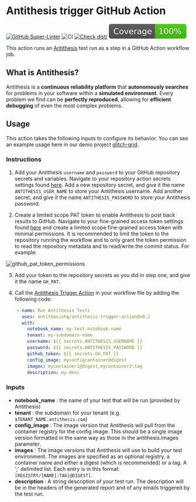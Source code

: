 # Antithesis trigger GitHub Action

[![GitHub Super-Linter](https://github.com/actions/typescript-action/actions/workflows/linter.yml/badge.svg)](https://github.com/super-linter/super-linter)
![CI](https://github.com/actions/typescript-action/actions/workflows/ci.yml/badge.svg)
[![Check dist/](https://github.com/actions/typescript-action/actions/workflows/check-dist.yml/badge.svg)](https://github.com/actions/typescript-action/actions/workflows/check-dist.yml)
[![Coverage](./badges/coverage.svg)](./badges/coverage.svg)

This action runs an [Antithesis](https://www.antithesis.com/) test run as a step in a GitHub Action workflow job.

## What is Antithesis?

Antithesis is a **continuous reliability platform** that **autonomously searches** for problems in your software within a **simulated environment**. Every problem we find can be **perfectly reproduced**, allowing for **efficient debugging** of even the most complex problems.

## Usage

This action takes the following inputs to configure its behavior. You can see an example usage here in our demo project [glitch-grid](https://github.com/antithesishq/glitch-grid/blob/main/.github/workflows/ci_integration_go.yml).

### Instructions

1. Add your Antithesis ``username`` and ``password`` to your GitHub repository secrets and variables. Navigate to your repository action secrets settings found [here](https://github.com/<org_name>/<repo_name>/settings/secrets/actions). Add a new repository secret, and give it the name ``ANTITHESIS_USER_NAME`` to store your Antithesis username. Add another secret, and give it the name ``ANTITHESIS_PASSWORD`` to store your Antithesis password.

2. Create a limited scope PAT token to enable Antithesis to post back results to GitHub. Navigate to your fine-grained access token settings found [here](https://github.com/settings/tokens?type=beta) and create a limited scope fine-grained access token with minimal permissions. It is recommended to limit the token to the repository running the workflow and to only grant the token permission to read the repository metadata and to read/write the commit status. For example:

![github_pat_token_permissions](https://github.com/antithesishq/antithesis-trigger-action/assets/3439582/935c5c58-e158-4558-a455-9a5f99d48c8b)

3. Add your token to the repository secrets as you did in step one, and give it the name ``GH_PAT``.

4. Call the [Antithesis Trigger Action](https://github.com/antithesishq/antithesis-trigger-action) in your workflow file by adding the following code:

```yml
    - name: Run Antithesis Tests
      uses: antithesishq/antithesis-trigger-action@v0.2
      with:
        notebook_name: my-test-notebook-name
        tenant: my-subdomain-name
        username: ${{ secrets.ANTITHESIS_USERNAME }}
        password: ${{ secrets.ANTITHESIS_PASSWORD }}
        github_token: ${{ secrets.GH_PAT }}
        config_image: myconfigcontainer@digest
        images: mycontainer1@digest,mycontainer2:tag
        description: my-desc
```

### Inputs

- **notebook_name** : the name of your test that will be run (provided by Antithesis)
- **tenant** : the subdomain for your tenant (e.g. `$TENANT_NAME.antithesis.com`)
- **config_image** : The image version that Antithesis will pull from the container registry for the config image. This should be a single image version formatted in the same way as those in the antithesis.images parameter.
- **images** : The image versions that Antithesis will use to build your test environment. The images are specified as an optional registry, a container name and either a digest (which is recommended) or a tag. A ‘;’ delimited list. Each entry is in this format: `[REGISTRY/]NAME[:TAG|@DIGEST]`.
- **description** : A string description of your test run. The description will be in the headers of the generated report and of any emails triggered by the test run.